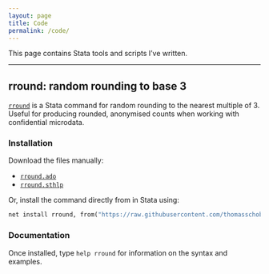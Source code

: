 ```yaml
---
layout: page
title: Code
permalink: /code/
---
```


This page contains Stata tools and scripts I’ve written.

---

## rround: random rounding to base 3

[`rround`](https://github.com/thomasschober/rround) is a Stata command for random rounding to the nearest multiple of 3. Useful for producing rounded, anonymised counts when 
working with confidential microdata. 


### Installation

Download the files manually:
  - [`rround.ado`](https://raw.githubusercontent.com/thomasschober/rround/main/rround.ado)
  - [`rround.sthlp`](https://raw.githubusercontent.com/thomasschober/rround/main/rround.sthlp)

Or, install the command directly from in Stata using:

```stata
net install rround, from("https://raw.githubusercontent.com/thomasschober/rround/main/")
```

### Documentation

Once installed, type `help rround` for information on the syntax and examples.
